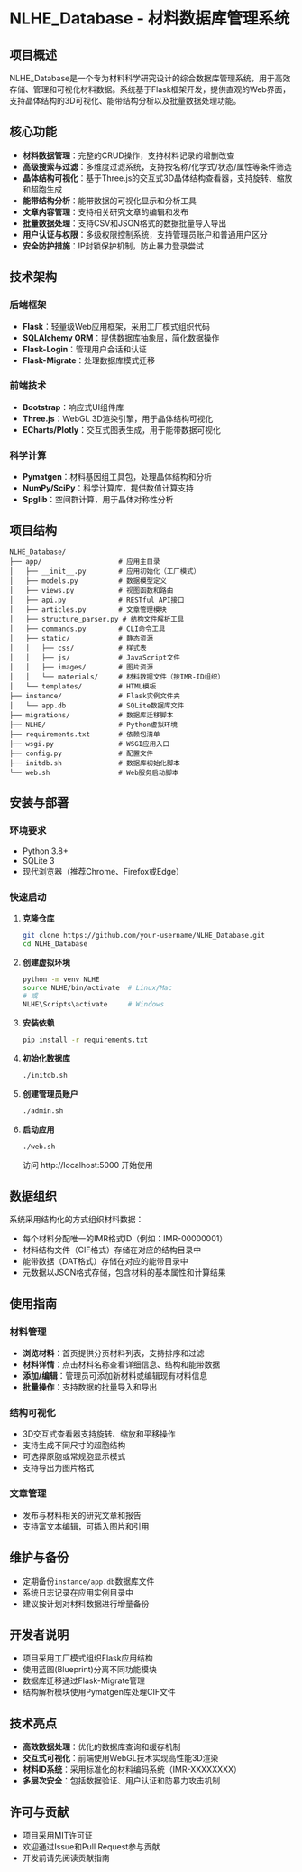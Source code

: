 # NLHE_Database - 材料数据库管理系统

## 项目概述

NLHE_Database是一个专为材料科学研究设计的综合数据库管理系统，用于高效存储、管理和可视化材料数据。系统基于Flask框架开发，提供直观的Web界面，支持晶体结构的3D可视化、能带结构分析以及批量数据处理功能。

## 核心功能

- **材料数据管理**：完整的CRUD操作，支持材料记录的增删改查
- **高级搜索与过滤**：多维度过滤系统，支持按名称/化学式/状态/属性等条件筛选
- **晶体结构可视化**：基于Three.js的交互式3D晶体结构查看器，支持旋转、缩放和超胞生成
- **能带结构分析**：能带数据的可视化显示和分析工具
- **文章内容管理**：支持相关研究文章的编辑和发布
- **批量数据处理**：支持CSV和JSON格式的数据批量导入导出
- **用户认证与权限**：多级权限控制系统，支持管理员账户和普通用户区分
- **安全防护措施**：IP封锁保护机制，防止暴力登录尝试

## 技术架构

### 后端框架
- **Flask**：轻量级Web应用框架，采用工厂模式组织代码
- **SQLAlchemy ORM**：提供数据库抽象层，简化数据操作
- **Flask-Login**：管理用户会话和认证
- **Flask-Migrate**：处理数据库模式迁移

### 前端技术
- **Bootstrap**：响应式UI组件库
- **Three.js**：WebGL 3D渲染引擎，用于晶体结构可视化
- **ECharts/Plotly**：交互式图表生成，用于能带数据可视化

### 科学计算
- **Pymatgen**：材料基因组工具包，处理晶体结构和分析
- **NumPy/SciPy**：科学计算库，提供数值计算支持
- **Spglib**：空间群计算，用于晶体对称性分析

## 项目结构

```
NLHE_Database/
├── app/                   # 应用主目录
│   ├── __init__.py        # 应用初始化（工厂模式）
│   ├── models.py          # 数据模型定义
│   ├── views.py           # 视图函数和路由
│   ├── api.py             # RESTful API接口
│   ├── articles.py        # 文章管理模块
│   ├── structure_parser.py # 结构文件解析工具
│   ├── commands.py        # CLI命令工具
│   ├── static/            # 静态资源
│   │   ├── css/           # 样式表
│   │   ├── js/            # JavaScript文件
│   │   ├── images/        # 图片资源
│   │   └── materials/     # 材料数据文件（按IMR-ID组织）
│   └── templates/         # HTML模板
├── instance/              # Flask实例文件夹
│   └── app.db             # SQLite数据库文件
├── migrations/            # 数据库迁移脚本
├── NLHE/                  # Python虚拟环境
├── requirements.txt       # 依赖包清单
├── wsgi.py                # WSGI应用入口
├── config.py              # 配置文件
├── initdb.sh              # 数据库初始化脚本
└── web.sh                 # Web服务启动脚本
```

## 安装与部署

### 环境要求
- Python 3.8+
- SQLite 3
- 现代浏览器（推荐Chrome、Firefox或Edge）

### 快速启动
1. **克隆仓库**
   ```bash
   git clone https://github.com/your-username/NLHE_Database.git
   cd NLHE_Database
   ```

2. **创建虚拟环境**
   ```bash
   python -m venv NLHE
   source NLHE/bin/activate  # Linux/Mac
   # 或
   NLHE\Scripts\activate     # Windows
   ```

3. **安装依赖**
   ```bash
   pip install -r requirements.txt
   ```

4. **初始化数据库**
   ```bash
   ./initdb.sh
   ```

5. **创建管理员账户**
   ```bash
   ./admin.sh
   ```

6. **启动应用**
   ```bash
   ./web.sh
   ```
   访问 http://localhost:5000 开始使用

## 数据组织

系统采用结构化的方式组织材料数据：

- 每个材料分配唯一的IMR格式ID（例如：IMR-00000001）
- 材料结构文件（CIF格式）存储在对应的结构目录中
- 能带数据（DAT格式）存储在对应的能带目录中
- 元数据以JSON格式存储，包含材料的基本属性和计算结果

## 使用指南

### 材料管理
- **浏览材料**：首页提供分页材料列表，支持排序和过滤
- **材料详情**：点击材料名称查看详细信息、结构和能带数据
- **添加/编辑**：管理员可添加新材料或编辑现有材料信息
- **批量操作**：支持数据的批量导入和导出

### 结构可视化
- 3D交互式查看器支持旋转、缩放和平移操作
- 支持生成不同尺寸的超胞结构
- 可选择原胞或常规胞显示模式
- 支持导出为图片格式

### 文章管理
- 发布与材料相关的研究文章和报告
- 支持富文本编辑，可插入图片和引用

## 维护与备份

- 定期备份`instance/app.db`数据库文件
- 系统日志记录在应用实例目录中
- 建议按计划对材料数据进行增量备份

## 开发者说明

- 项目采用工厂模式组织Flask应用结构
- 使用蓝图(Blueprint)分离不同功能模块
- 数据库迁移通过Flask-Migrate管理
- 结构解析模块使用Pymatgen库处理CIF文件

## 技术亮点

- **高效数据处理**：优化的数据库查询和缓存机制
- **交互式可视化**：前端使用WebGL技术实现高性能3D渲染
- **材料ID系统**：采用标准化的材料编码系统（IMR-XXXXXXXX）
- **多层次安全**：包括数据验证、用户认证和防暴力攻击机制

## 许可与贡献

- 项目采用MIT许可证
- 欢迎通过Issue和Pull Request参与贡献
- 开发前请先阅读贡献指南 